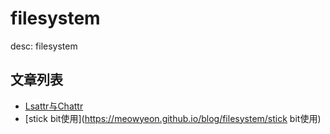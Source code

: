 # filesystem
desc: filesystem

## 文章列表
* [Lsattr与Chattr](https://meowyeon.github.io/blog/filesystem/Lsattr与Chattr)  
* [stick bit使用](https://meowyeon.github.io/blog/filesystem/stick bit使用)  

